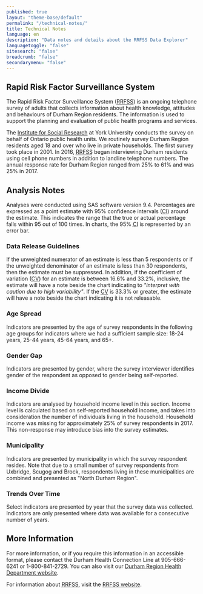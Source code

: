```yaml
---
published: true
layout: "theme-base/default"
permalink: "/technical-notes/"
title: Technical Notes
language: en
description: "Data notes and details about the RRFSS Data Explorer"
languagetoggle: "false"
sitesearch: "false"
breadcrumb: "false"
secondarymenu: "false"
---
```

## Rapid Risk Factor Surveillance System
The Rapid Risk Factor Surveillance System (<abbr title="Rapid Risk Factor Surveillance System">RRFSS</abbr>) is an ongoing telephone survey of adults that collects information about health knowledge, attitudes and behaviours of Durham Region residents. The information is used to support the planning and evaluation of public health programs and services.

The [Institute for Social Research](http://www.isr.yorku.ca/) at York University conducts the survey on behalf of Ontario public health units. We routinely survey Durham Region residents aged 18 and over who live in private households. The first survey took place in 2001. In 2016, <abbr title="Rapid Risk Factor Surveillance System">RRFSS</abbr> began interviewing Durham residents using cell phone numbers in addition to landline telephone numbers. The annual response rate for Durham Region ranged from 25% to 61% and was 25% in 2017.

## Analysis Notes
Analyses were conducted using SAS software version 9.4. Percentages are expressed as a point estimate with 95% confidence intervals (<abbr title="confidence interval">CI</abbr>) around the estimate. This indicates the range that the true or actual percentage falls within 95 out of 100 times. In charts, the 95% <abbr title="confidence interval">CI</abbr> is represented by an error bar.

### Data Release Guidelines
If the unweighted numerator of an estimate is less than 5 respondents or if the unweighted denominator of an estimate is less than 30 respondents, then the estimate must be suppressed. In addition, if the coefficient of variation (<abbr title="coefficient of variation">CV</abbr>) for an estimate is between 16.6% and 33.2%, inclusive, the estimate will have a note beside the chart indicating to *"interpret with caution due to high variability"*. If the <abbr title="coefficient of variation">CV</abbr> is 33.3% or greater, the estimate will have a note beside the chart indicating it is not releasable.

### Age Spread
Indicators are presented by the age of survey respondents in the following age groups for indicators where we had a sufficient sample size: 18-24 years, 25-44 years, 45-64 years, and 65+.

### Gender Gap
Indicators are presented by gender, where the survey interviewer identifies gender of the respondent as opposed to gender being self-reported.

### Income Divide
Indicators are analysed by household income level in this section. Income level is calculated based on self-reported household income, and takes into consideration the number of individuals living in the household. Household income was missing for approximately 25% of survey respondents in 2017. This non-response may introduce bias into the survey estimates.

### Municipality
Indicators are presented by municipality in which the survey respondent resides. Note that due to a small number of survey respondents from Uxbridge, Scugog and Brock, respondents living in these municipalities are combined and presented as "North Durham Region".

### Trends Over Time
Select indicators are presented by year that the survey data was collected. Indicators are only presented where data was available for a consecutive number of years.

## More Information
For more information, or if you require this information in an accessible format, please contact the Durham Health Connection Line at 905-666-6241 or 1-800-841-2729. You can also visit our [Durham Region Health Department website](https://www.durham.ca/health).

For information about <abbr title="Rapid Risk Factor Surveillance System">RRFSS</abbr>, visit the [RRFSS website](http://www.rrfss.ca).
